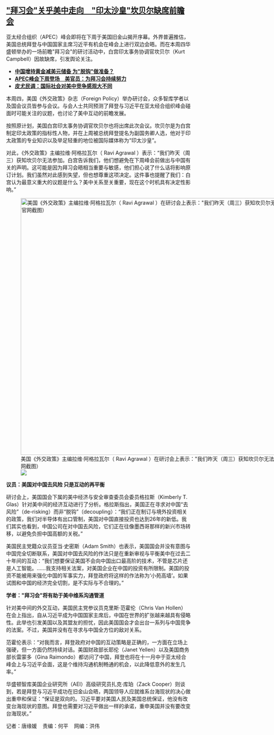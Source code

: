 <!--1699561680000-->
["拜习会"关乎美中走向　"印太沙皇"坎贝尔缺席前瞻会](https://www.rfa.org/mandarin/yataibaodao/junshiwaijiao/tj-11092023113341.html)
------

<p style="font-weight: 400;">亚太经合组织（APEC）峰会即将在下周于美国旧金山揭开序幕。外界普遍推估，美国总统拜登与中国国家主席习近平有机会在峰会上进行双边会晤。而在本周四华盛顿举办的一场前瞻"拜习会"的研讨活动中，白宫印太事务协调官坎贝尔（Kurt Campbell）因故缺席，引发舆论关注。</p><ul><li style="font-weight: 400;"><strong><a href="https://www.rfa.org/mandarin/yataibaodao/jingmao/ec-11082023042707.html">中国增持黄金减美元储备 为"脱钩"做准备？</a></strong></li><li style="font-weight: 400;"><strong><a href="https://www.rfa.org/mandarin/Xinwen/1-11072023101928.html">APEC峰会下周登场　美官员：为拜习会持续努力</a></strong></li><li style="font-weight: 400;"><a href="https://www.rfa.org/mandarin/yataibaodao/junshiwaijiao/tj-11072023093918.html"><strong>皮尤民调：国际社会对美中竞争感观大不同</strong></a></li></ul><p><span style="font-weight: 400;">本周四，美国《外交政策》杂志（Foreign Policy）举办研讨会，众多智库学者以及国会议员皆参与会议。与会人士共同预测了拜登与习近平在亚太经合组织峰会碰面时可能关注的议题，也讨论了美中互动的前瞻发展。</span></p><p><span style="font-weight: 400;">按照原计划，美国白宫印太事务协调官坎贝尔也将出席此次会议。坎贝尔是为白宫制定印太政策的指标性人物，并在上周被总统拜登提名为副国务卿人选，他对于印太政策的专业知识以及举足轻重的地位被国际媒体称为“印太沙皇”。</span></p><p><span style="font-weight: 400;">对此，《外交政策》主编拉维·阿格拉瓦尔（ Ravi Agrawal ）表示：</span><span style="font-weight: 400;">“我们昨天（周三）获知坎贝尔无法参加。白宫告诉我们，他们想避免在下周峰会前做出与中国有关的声明。这可能是因为拜习会晤相当重要与敏感，他们担心说了什么话将影响原订计划。我们虽然对此感到失望，但也想尊重这项决定。这件事也提醒了我们：白宫认为最意义重大的议题是什么？美中关系至关重要，现在这个时机具有决定性影响。”</span></p><p><figure class="image-richtext image-inline captioned" style="width:1248px;"><img alt='美国《外交政策》主编拉维·阿格拉瓦尔（ Ravi Agrawal ）在研讨会上表示："我们昨天（周三）获知坎贝尔无法参加。白宫告诉我们，他们想避免在下周峰会前做出与中国有关的声明"。（《外交政策》官网截图）' height="700" src="https://www.rfa.org/mandarin/yataibaodao/junshiwaijiao/tj-11092023113341.html/ravi-agrawal-editor-in-chief-foreign-policy.jpg/@@images/e2bf596a-da7e-4625-ba3e-b83e943d554c.jpeg" title="Ravi Agrawal, Editor in Chief, Foreign Policy.JPG" width="1248"/><figcaption class="image-caption">美国《外交政策》主编拉维·阿格拉瓦尔（ Ravi Agrawal ）在研讨会上表示："我们昨天（周三）获知坎贝尔无法参加。白宫告诉我们，他们想避免在下周峰会前做出与中国有关的声明"。（《外交政策》官网截图）</figcaption><small></small><div id="zoomattribute"><a data-caption='美国《外交政策》主编拉维·阿格拉瓦尔（ Ravi Agrawal ）在研讨会上表示："我们昨天（周三）获知坎贝尔无法参加。白宫告诉我们，他们想避免在下周峰会前做出与中国有关的声明"。（《外交政策》官网截图）' data-fancybox="" href="https://www.rfa.org/mandarin/yataibaodao/junshiwaijiao/tj-11092023113341.html/ravi-agrawal-editor-in-chief-foreign-policy.jpg" id="single_image" title='美国《外交政策》主编拉维·阿格拉瓦尔（ Ravi Agrawal ）在研讨会上表示："我们昨天（周三）获知坎贝尔无法参加。白宫告诉我们，他们想避免在下周峰会前做出与中国有关的声明"。（《外交政策》官网截图）'><img src="/++plone++rfa-resources/img/icon-zoom.png"/></a></div></figure></p><p><b>议员：美国对中国去风险 只是互动的再平衡</b></p><p><span style="font-weight: 400;">研讨会上，美国国会下属的美中经济与安全审查委员会委员格拉斯（Kimberly T. Glas）针对美中间的经济互动进行了分析。格拉斯指出，美国正在寻求对中国“去风险”（de-risking）而非“脱钩”（decoupling）：“我们正在制订与境外投资相关的政策，我们对半导体有出口管制，美国对中国直接投资也达到26年的新低。我们其实也看到，中国公司在对中国去风险，它们正在往像墨西哥那样的新兴市场转移，以避免负担中国高额的关税。”</span></p><p><span style="font-weight: 400;">美国民主党籍众议员亚当·史密斯（Adam Smith）也表示，美国国会并没有意图与中国完全切断联系，美国对中国去风险的作法只是在重新审视与平衡美中在过去二十年间的互动：“我们想要保证美国不会向中国出口最高阶的技术，不管是芯片还是人工智能。……我支持相关法案，对美国企业在中国的投资有所限制。美国的投资不能被用来强化中国的军事实力，拜登政府将这样的作法称为‘小苑高墙’。如果试图和中国的经济完全切割，是不实际与不合理的。”</span></p><p><b>学者："拜习会"将有助于美中维系沟通管道</b></p><p><span style="font-weight: 400;">针对美中间的外交互动，美国民主党参议员克里斯·范霍伦（Chris Van Hollen）在会上指出，自从习近平成为中国国家主席后，中国在世界的扩张越来越具有侵略性。此举也引发美国以及其盟友的担忧，因此美国国会才会出台一系列与中国竞争的法案。不过，美国并没有在寻求与中国全方位的敌对关系。</span></p><p><span style="font-weight: 400;">范霍伦表示：“对我而言，拜登政府对中国的互动策略是正确的，一方面在立场上强硬，但一方面仍然持续对话。美国财政部长耶伦（Janet Yellen）以及美国商务部长雷蒙多（Gina Raimondo）都访问了中国，拜登也将在十一月中于亚太经合峰会上与习近平会面，这是个维持沟通机制畅通的机会，以此降低意外的发生几率。”</span></p><p><span style="font-weight: 400;">华盛顿智库美国企业研究所（AEI）高级研究员扎克·库珀（Zack Cooper）则谈到，若是拜登与习近平成功在旧金山会晤，两国领导人应就维系台海现状的决心做出重申和保证：</span><span style="font-weight: 400;">“保证是双向的。习近平要对美国人民及美国总统保证，他没有改变台海现状的意图。拜登也需要对习近平做出一样的承诺，重申美国并没有要改变台海现状。”</span></p><p><span style="font-weight: 400;">记者：唐缘媛    责编：何平    网编：洪伟</span></p><p></p>
